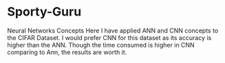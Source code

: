 # Sporty-Guru
Neural Networks Concepts
Here I have applied ANN and CNN concepts to the CIFAR Dataset. I would prefer CNN for this dataset as its accuracy is higher than the ANN. Though the time consumed is higher in CNN comparing to Ann, the results are worth it. 
